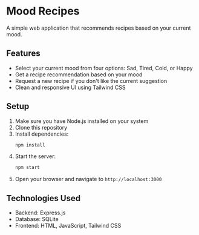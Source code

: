 # Mood Recipes

A simple web application that recommends recipes based on your current mood.

## Features

- Select your current mood from four options: Sad, Tired, Cold, or Happy
- Get a recipe recommendation based on your mood
- Request a new recipe if you don't like the current suggestion
- Clean and responsive UI using Tailwind CSS

## Setup

1. Make sure you have Node.js installed on your system
2. Clone this repository
3. Install dependencies:
   ```bash
   npm install
   ```
4. Start the server:
   ```bash
   npm start
   ```
5. Open your browser and navigate to `http://localhost:3000`

## Technologies Used

- Backend: Express.js
- Database: SQLite
- Frontend: HTML, JavaScript, Tailwind CSS 
